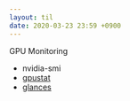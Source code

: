 ```yaml
---
layout: til
date: 2020-03-23 23:59 +0900
---
```


GPU Monitoring
  * nvidia-smi
  * [gpustat](https://github.com/wookayin/gpustat)
  * [glances](https://nicolargo.github.io/glances/)

